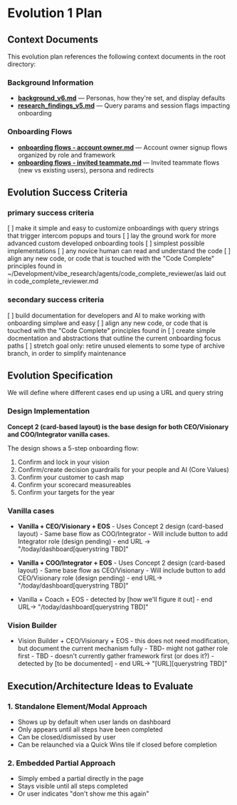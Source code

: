 # Evolution 1 Plan

## Context Documents

This evolution plan references the following context documents in the root directory:

### Background Information
- **[background_v6.md](./background_v6.md)** — Personas, how they're set, and display defaults
- **[research_findings_v5.md](./research_findings_v5.md)** — Query params and session flags impacting onboarding

### Onboarding Flows
- **[onboarding flows - account owner.md](./onboarding%20flows%20-%20account%20owner.md)** — Account owner signup flows organized by role and framework
- **[onboarding flows - invited teammate.md](./onboarding%20flows%20-%20invited%20teammate.md)** — Invited teammate flows (new vs existing users), persona and redirects

## Evolution Success Criteria
### primary success criteria
[ ] make it simple and easy to customize onboardings with query strings that trigger intercom popups and tours
[ ] lay the ground work for more advanced custom developed onboarding tools
[ ] simplest possible implementations
[ ] any novice human can read and understand the code
[ ] align any new code, or code that is touched with the "Code Complete" principles found in  ~/Development/vibe_research/agents/code_complete_reviewer/as laid out in code_complete_reviewer.md

### secondary success criteria

[ ] build documentation for developers and AI to make working with onboarding simplwe and easy
[ ] align any new code, or code that is touched with the "Code Complete" principles found in
[ ] create simple docmentation and abstractions that outline the current onboarding focus paths
[ ] stretch goal only: retire unused elements to some type of archive branch, in order to simplify maintenance


## Evolution Specification

We will define where different cases end up using a URL and query string

### Design Implementation
**Concept 2 (card-based layout) is the base design for both CEO/Visionary and COO/Integrator vanilla cases.**

The design shows a 5-step onboarding flow:
1. Confirm and lock in your vision
2. Confirm/create decision guardrails for your people and AI (Core Values)
3. Confirm your customer to cash map
4. Confirm your scorecard measureables  
5. Confirm your targets for the year

### Vanilla cases
  - **Vanilla + CEO/Visionary + EOS**
        - Uses Concept 2 design (card-based layout)
        - Same base flow as COO/Integrator
        - Will include button to add Integrator role (design pending)
        - end URL → "/today/dashboard[querystring TBD]"
        
  - **Vanilla + COO/Integrator + EOS**
        - Uses Concept 2 design (card-based layout)
        - Same base flow as CEO/Visionary
        - Will include button to add CEO/Visionary role (design pending)
        - end URL→ "/today/dashboard[querystring TBD]"
        
  - Vanilla + Coach + EOS 
        - detected by [how we'll figure it out]
        - end URL→ "/today/dashboard[querystring TBD]"

  ### Vision Builder
  - Vision Builder + CEO/Visionary + EOS 
        - this does not need modification, but document the current mechanism fully
        - TBD- might not gather role first
        - TBD - doesn't currently gather framework first (or does it?)
        - detected by [to be documented]
        - end URL→ "[URL][querystring TBD]"

## Execution/Architecture Ideas to Evaluate

### 1. Standalone Element/Modal Approach
- Shows up by default when user lands on dashboard
- Only appears until all steps have been completed
- Can be closed/dismissed by user
- Can be relaunched via a Quick Wins tile if closed before completion

### 2. Embedded Partial Approach
- Simply embed a partial directly in the page
- Stays visible until all steps completed
- Or user indicates "don't show me this again"

